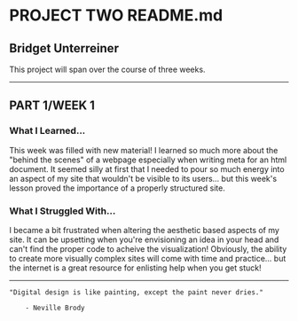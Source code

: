 # PROJECT TWO README.md

## Bridget Unterreiner

This project will span over the course of three weeks.

---
## PART 1/WEEK 1

### What I Learned...

This week was filled with new material! I learned so much more about the "behind the scenes" of a webpage especially when writing meta for an html document. It seemed silly at first that I needed to pour so much energy into an aspect of my site that wouldn't be visible to its users... but this week's lesson proved the importance of a properly structured site. 

### What I Struggled With...

I became a bit frustrated when altering the aesthetic based aspects of my site. It can be upsetting when you're envisioning an idea in your head and can't find the proper code to acheive the visualization! Obviously, the ability to create more visually complex sites will come with time and practice... but the internet is a great resource for enlisting help when you get stuck!

--- 

```
"Digital design is like painting, except the paint never dries."

    - Neville Brody
```


